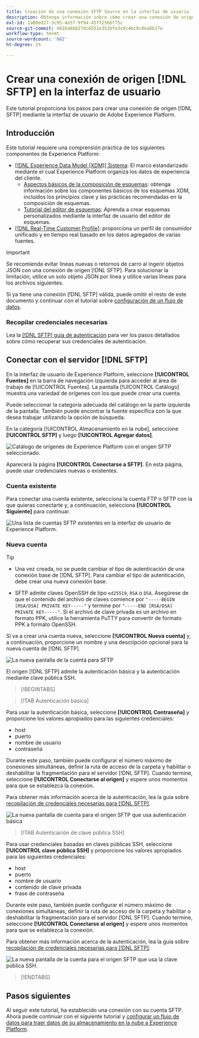 ```yaml
---
title: Creación de una conexión SFTP Source en la interfaz de usuario
description: Obtenga información sobre cómo crear una conexión de origen SFTP mediante la interfaz de usuario de Adobe Experience Platform.
exl-id: 1a00ed27-3c95-4e57-9f94-45ff256bf75c
source-git-commit: 4816a6b627dc6551e351bfe3cdc4bc8c8ea8b17e
workflow-type: tm+mt
source-wordcount: '662'
ht-degree: 1%

---
```


# Crear una conexión de origen [!DNL SFTP] en la interfaz de usuario

Este tutorial proporciona los pasos para crear una conexión de origen [!DNL SFTP] mediante la interfaz de usuario de Adobe Experience Platform.

## Introducción 

Este tutorial requiere una comprensión práctica de los siguientes componentes de Experience Platform:

* [[!DNL Experience Data Model (XDM)] Sistema](../../../../../xdm/home.md): El marco estandarizado mediante el cual Experience Platform organiza los datos de experiencia del cliente.
   * [Aspectos básicos de la composición de esquemas](../../../../../xdm/schema/composition.md): obtenga información sobre los componentes básicos de los esquemas XDM, incluidos los principios clave y las prácticas recomendadas en la composición de esquemas.
   * [Tutorial del editor de esquemas](../../../../../xdm/tutorials/create-schema-ui.md): Aprenda a crear esquemas personalizados mediante la interfaz de usuario del editor de esquemas.
* [[!DNL Real-Time Customer Profile]](../../../../../profile/home.md): proporciona un perfil de consumidor unificado y en tiempo real basado en los datos agregados de varias fuentes.

>[!IMPORTANT]
>
>Se recomienda evitar líneas nuevas o retornos de carro al ingerir objetos JSON con una conexión de origen [!DNL SFTP]. Para solucionar la limitación, utilice un solo objeto JSON por línea y utilice varias líneas para los archivos siguientes.

Si ya tiene una conexión [!DNL SFTP] válida, puede omitir el resto de este documento y continuar con el tutorial sobre [configuración de un flujo de datos](../../dataflow/batch/cloud-storage.md).

### Recopilar credenciales necesarias

Lea la [[!DNL SFTP] guía de autenticación](../../../../connectors/cloud-storage/sftp.md#gather-required-credentials) para ver los pasos detallados sobre cómo recuperar sus credenciales de autenticación.

## Conectar con el servidor [!DNL SFTP]

En la interfaz de usuario de Experience Platform, seleccione **[!UICONTROL Fuentes]** en la barra de navegación izquierda para acceder al área de trabajo de [!UICONTROL Fuentes]. La pantalla [!UICONTROL Catálogo] muestra una variedad de orígenes con los que puede crear una cuenta.

Puede seleccionar la categoría adecuada del catálogo en la parte izquierda de la pantalla. También puede encontrar la fuente específica con la que desea trabajar utilizando la opción de búsqueda.

En la categoría [!UICONTROL Almacenamiento en la nube], seleccione **[!UICONTROL SFTP]** y luego **[!UICONTROL Agregar datos]**.

![Catálogo de orígenes de Experience Platform con el origen SFTP seleccionado.](../../../../images/tutorials/create/sftp/catalog.png)

Aparecerá la página **[!UICONTROL Conectarse a SFTP]**. En esta página, puede usar credenciales nuevas o existentes.

### Cuenta existente

Para conectar una cuenta existente, selecciona la cuenta FTP o SFTP con la que quieras conectarte y, a continuación, selecciona **[!UICONTROL Siguiente]** para continuar.

![Una lista de cuentas SFTP existentes en la interfaz de usuario de Experience Platform.](../../../../images/tutorials/create/sftp/existing.png)

### Nueva cuenta

>[!TIP]
>
>* Una vez creada, no se puede cambiar el tipo de autenticación de una conexión base de [!DNL SFTP]. Para cambiar el tipo de autenticación, debe crear una nueva conexión base.
>
>* SFTP admite claves OpenSSH de tipo `ed25519`, `RSA` o `DSA`. Asegúrese de que el contenido del archivo de claves comience por `"-----BEGIN [RSA/DSA] PRIVATE KEY-----"` y termine por `"-----END [RSA/DSA] PRIVATE KEY-----"`. Si el archivo de clave privada es un archivo en formato PPK, utilice la herramienta PuTTY para convertir de formato PPK a formato OpenSSH.

Si va a crear una cuenta nueva, seleccione **[!UICONTROL Nueva cuenta]** y, a continuación, proporcione un nombre y una descripción opcional para la nueva cuenta de [!DNL SFTP].

![La nueva pantalla de la cuenta para SFTP](../../../../images/tutorials/create/sftp/new.png)

El origen [!DNL SFTP] admite la autenticación básica y la autenticación mediante clave pública SSH.

>[!BEGINTABS]

>[!TAB Autenticación básica]

Para usar la autenticación básica, seleccione **[!UICONTROL Contraseña]** y proporcione los valores apropiados para las siguientes credenciales:

* host
* puerto
* nombre de usuario
* contraseña

Durante este paso, también puede configurar el número máximo de conexiones simultáneas, definir la ruta de acceso de la carpeta y habilitar o deshabilitar la fragmentación para el servidor [!DNL SFTP]. Cuando termine, seleccione **[!UICONTROL Conectarse al origen]** y espere unos momentos para que se establezca la conexión.

Para obtener más información acerca de la autenticación, lea la guía sobre [recopilación de credenciales necesarias para [!DNL SFTP]](../../../../connectors/cloud-storage/sftp.md#gather-required-credentials).

![La nueva pantalla de cuenta para el origen SFTP que usa autenticación básica](../../../../images/tutorials/create/sftp/password.png)

>[!TAB Autenticación de clave pública SSH]

Para usar credenciales basadas en claves públicas SSH, seleccione **[!UICONTROL clave pública SSH]** y proporcione los valores apropiados para las siguientes credenciales:

* host
* puerto
* nombre de usuario
* contenido de clave privada
* frase de contraseña

Durante este paso, también puede configurar el número máximo de conexiones simultáneas, definir la ruta de acceso de la carpeta y habilitar o deshabilitar la fragmentación para el servidor [!DNL SFTP]. Cuando termine, seleccione **[!UICONTROL Conectarse al origen]** y espere unos momentos para que se establezca la conexión.

Para obtener más información acerca de la autenticación, lea la guía sobre [recopilación de credenciales necesarias para [!DNL SFTP]](../../../../connectors/cloud-storage/sftp.md#gather-required-credentials).

![La nueva pantalla de la cuenta para el origen SFTP que usa la clave pública SSH.](../../../../images/tutorials/create/sftp/ssh.png)

>[!ENDTABS]

## Pasos siguientes

Al seguir este tutorial, ha establecido una conexión con su cuenta SFTP. Ahora puede continuar con el siguiente tutorial y [configurar un flujo de datos para traer datos de su almacenamiento en la nube a Experience Platform](../../dataflow/batch/cloud-storage.md).
